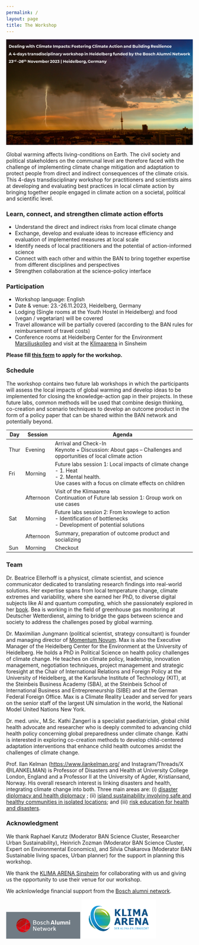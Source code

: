 ```yaml
---
permalink: /
layout: page
title: The Workshop
---
```


<img src="./assets/imgs/workshop_header.png" width="800px">

Global warming affects living-conditions on Earth. The civil society and political stakeholders on the communal level are therefore faced with the challenge of implementing climate change mitigation and adaptation to protect people from direct and indirect consequences of the climate crisis. This 4-days transdisciplinary workshop for practitioners and scientists aims at developing and evaluating best practices in local climate action by bringing together people engaged in climate action on a societal, political and scientific level.  

### Learn, connect, and strengthen climate action efforts 

- Understand the direct and indirect risks from local climate change
- Exchange, develop and evaluate ideas to increase efficiency and evaluation of implemented measures at local scale 
- Identify needs of local practitioners and the potential of action-informed science 
- Connect with each other and within the BAN to bring together expertise from different disciplines and perspectives
- Strengthen collaboration at the science-policy interface 

### Participation

- Workshop language: English
- Date & venue: 23.-26.11.2023, Heidelberg, Germany
- Lodging (Single rooms at the Youth Hostel in Heidelberg) and food (vegan / vegetarian) will be covered
- Travel allowance will be partially covered (according to the BAN rules for reimbursement of travel costs) 
- Conference rooms at Heidelberg Center for the Environment [Marsiliuskolleg](https://www.hce.uni-heidelberg.de/en) and visit at the [Klimaarena](https://klima-arena.de/) in Sinsheim

**Please fill [this form](https://form.jotform.com/232072053586353) to apply for the workshop.**

### Schedule 

The workshop contains two future lab workshops in which the participants will assess the local impacts of global warming and develop ideas to be implemented for closing the knowledge-action gap in their projects. In these future labs, common methods will be used that combine design thinking, co-creation and scenario techniques to develop an outcome product in the form of a policy paper that can be shared within the BAN network and potentially beyond.  

|       Day  |     Session   |     Agenda                                                                                                                                                       |
|------------|---------------|------------------------------------------------------------------------------------------------------------------------------------------------------------------|
| Thur       |   Evening     |   Arrival and Check-In <br /> Keynote + Discussion: About gaps – Challenges and opportunities of local climate action                                                 |
| Fri        |   Morning     |   Future labs session 1: Local impacts of climate change <br /> - 1. Heat <br /> - 2. Mental health. <br /> Use cases with a focus on climate effects on children   |
|            |   Afternoon   |   Visit of the Klimaarena <br /> Continuation of Future lab session 1: Group work on use cases |
| Sat        |   Morning     |   Future labs session 2: From knowlege to action <br /> - Identification of bottlenecks <br /> - Development of potential solutions|
|            |   Afternoon   |   Summary, preparation of outcome product and socializing |
| Sun        |   Morning     |   Checkout |

### Team

Dr. Beatrice Ellerhoff is a physicst, climate scientist, and science communicator dedicated to translating research findings into real-world solutions. Her expertise spans from local temperature change, climate extremes and variability, where she earned her PhD, to diverse digital subjects like AI and quantum computing, which she passionately explored in her [book](https://link.springer.com/book/10.1007/978-3-658-31222-0). Bea is working in the field of greenhouse gas monitoring at Deutscher Wetterdienst, aiming to bridge the gaps between science and society to address the challenges posed by global warming.

Dr. Maximilian Jungmann (political scientist, strategy consultant) is founder and managing director of [Momentum Novum](https://de.mnovum.com/). Max is also the Executive Manager of the Heidelberg Center for the Environment at the University of Heidelberg. He holds a PhD in Political Science on health policy challenges of climate change. He teaches on climate policy, leadership, innovation management, negotiation techniques, project management and strategic foresight at the Chair of International Relations and Foreign Policy at the University of Heidelberg, at the Karlsruhe Institute of Technology (KIT), at the Steinbeis Business Academy (SBA), at the Steinbeis School of International Business and Entrepreneurship (SIBE) and at the German Federal Foreign Office. Max is a Climate Reality Leader and served for years on the senior staff of the largest UN simulation in the world, the National Model United Nations New York.

Dr. med. univ., M.Sc. Kathi Zangerl is a specialist paediatrician, global child health advocate and researcher who is deeply commited to advancing child health policy concerning global preparedness under climate change. Kathi is interested in exploring co-creation methods to develop child-centered adaptation interventions that enhance child health outcomes amidst the challenges of climate change.

Prof. Ilan Kelman (https://www.ilankelman.org/ and Instagram/Threads/X @ILANKELMAN) is Professor of Disasters and Health at University College London, England and a Professor II at the University of Agder, Kristiansand, Norway. His overall research interest is linking disasters and health, integrating climate change into both. Three main areas are: (i) [disaster diplomacy and health diplomacy](https://www.disasterdiplomacy.org/) ; (ii) [island sustainability involving safe and healthy communities in isolated locations](https://www.islandvulnerability.org/); and (iii) [risk education for health and disasters](https://www.riskred.org/). 

### Acknowledgment

We thank Raphael Karutz (Moderator BAN Science Cluster, Researcher Urban Sustainability), Heinrich Zozman (Moderator BAN Science Cluster, Expert on Environmental Economics), and Silvia Chakarova (Moderator BAN Sustainable living spaces, Urban planner) for the support in planning this workshop. 

We thank the [KLIMA ARENA Sinsheim](https://klima-arena.de) for collaborating with us and giving us the opportunity to use their venue for our workshop.

We acknlowledge financial support from the [Bosch alumni network](https://www.boschalumni.net/).

<img src="./assets/imgs/Ban_logo.png" width="200px">

<img src="./assets/imgs/Klima_Arena_Logo_mitClaim_RZ_RGB_gross_72dpi.png" width="200px">
